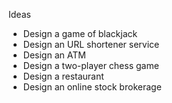 Ideas

- Design a game of blackjack
- Design an URL shortener service
- Design an ATM
- Design a two-player chess game
- Design a restaurant
- Design an online stock brokerage
